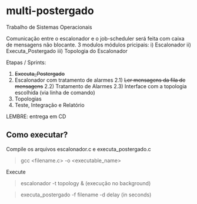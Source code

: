 # multi-postergado
Trabalho de Sistemas Operacionais

Comunicação entre o escalonador e o job-scheduler será feita com caixa de mensagens não blocante.
3 modulos módulos pricipais: i) Escalonador ii) Executa_Postergado iii) Topologia do Escalonador

Etapas / Sprints:
1) ~~Executa_Postergado~~
2) Escalonador com tratamento de alarmes
  2.1) ~~Ler mensagens da fila de mensagens~~
  2.2) Tratamento de Alarmes
  2.3) Interface com a topologia escolhida (via linha de comando)
3) Topologias
4) Teste, Integração e Relatório

LEMBRE: entrega em CD

## Como executar?
Compile os arquivos escalonador.c e executa_postergado.c
> gcc <filename.c> -o <executable_name>

Execute
> escalonador -t topology & (execução no background)

> executa_postergado -f filename -d delay (in seconds)
